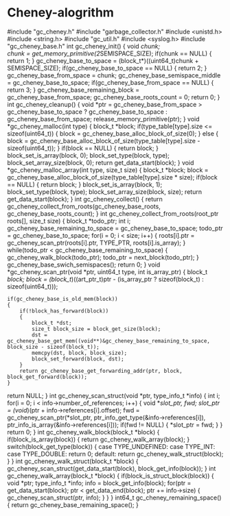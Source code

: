 # Cheney-alogrithm
#include "gc_cheney.h"
#include "garbage_collector.h"
#include <unistd.h>
#include <string.h>
#include "gc_util.h"
#include <syslog.h>
#include "gc_cheney_base.h"
int gc_cheney_init()
{
    void *chunk;   
   chunk = get_memory_primitive(2*SEMISPACE_SIZE);
    if(chunk == NULL)
    {
        return 1;
    }
    gc_cheney_base_to_space = (block_t*)((uint64_t)chunk + SEMISPACE_SIZE);
    if(gc_cheney_base_to_space == NULL)
    {
        return 2;
}
    gc_cheney_base_from_space = chunk;
    gc_cheney_base_semispace_middle = gc_cheney_base_to_space;
    if(gc_cheney_base_from_space == NULL)
    {
        return 3;
    }
    gc_cheney_base_remaining_block = gc_cheney_base_from_space;
    gc_cheney_base_roots_count = 0;
     return 0;
}
int gc_cheney_cleanup()
{
    void *ptr = gc_cheney_base_from_space > gc_cheney_base_to_space ? gc_cheney_base_to_space : gc_cheney_base_from_space;
    release_memory_primitive(ptr);
}
void *gc_cheney_malloc(int type)
{
    block_t *block;
   if(type_table[type].size <= sizeof(uint64_t))
    {
        block = gc_cheney_base_alloc_block_of_size(0);
    }
    else
    {
        block = gc_cheney_base_alloc_block_of_size(type_table[type].size - sizeof(uint64_t));
    }
     if(block == NULL)
    {
        return block;
    }
     block_set_is_array(block, 0);
    block_set_type(block, type);
    block_set_array_size(block, 0);
    return get_data_start(block);
}
void *gc_cheney_malloc_array(int type, size_t size)
{
    block_t *block;
     block = gc_cheney_base_alloc_block_of_size(type_table[type].size * size);
     if(block == NULL)
    {
        return block;
    }
     block_set_is_array(block, 1);
    block_set_type(block, type);
    block_set_array_size(block, size);
    return get_data_start(block);
}
int gc_cheney_collect()
{
   return gc_cheney_collect_from_roots(gc_cheney_base_roots, gc_cheney_base_roots_count);
}
int gc_cheney_collect_from_roots(root_ptr roots[], size_t size)
{
    block_t *todo_ptr;
    int i;
   gc_cheney_base_remaining_to_space = gc_cheney_base_to_space;
    todo_ptr = gc_cheney_base_to_space;
     for(i = 0; i < size; i++)
    {
      roots[i].ptr = gc_cheney_scan_ptr(roots[i].ptr, TYPE_PTR, roots[i].is_array);
    }                                                                   
      while(todo_ptr < gc_cheney_base_remaining_to_space)
    {
      gc_cheney_walk_block(todo_ptr);
      todo_ptr = next_block(todo_ptr);
    }
     gc_cheney_base_swich_semispaces();
    return 0;
}
void *gc_cheney_scan_ptr(void *ptr, uint64_t type, int is_array_ptr)
{
    block_t *block;
    block = (block_t*)((art_ptr_t)ptr - (is_array_ptr ? sizeof(block_t) : sizeof(uint64_t)));

    if(gc_cheney_base_is_old_mem(block))
    {
        if(!block_has_forward(block))
        {
            block_t *dst;
            size_t block_size = block_get_size(block);
            dst = gc_cheney_base_get_mem((void**)&gc_cheney_base_remaining_to_space, block_size - sizeof(block_t));
            memcpy(dst, block, block_size);
            block_set_forward(block, dst);
        }
        return gc_cheney_base_get_forwarding_addr(ptr, block, block_get_forward(block));
    }
  return NULL;
}
int gc_cheney_scan_struct(void *ptr, type_info_t *info)
{
int i;
    for(i = 0; i < info->number_of_references; i++)
    {
        void **slot_ptr, *fwd;
        slot_ptr = (void**)(ptr + info->references[i].offset);
         fwd = gc_cheney_scan_ptr(*slot_ptr, ptr_info_get_type(&info->references[i]), ptr_info_is_array(&info->references[i]));
         if(fwd != NULL)
        {
            *slot_ptr = fwd;
        }
    }
    return 0;
}
int gc_cheney_walk_block(block_t *block)
{
    if(block_is_array(block))
    {
        return gc_cheney_walk_array(block);
    }
    switch(block_get_type(block))
    {
        case TYPE_UNDEFINED:
        case TYPE_INT:
        case TYPE_DOUBLE:
            return 0;
        default:
            return gc_cheney_walk_struct(block);
    }
}
int gc_cheney_walk_struct(block_t *block)
{
    gc_cheney_scan_struct(get_data_start(block), block_get_info(block));
}
int gc_cheney_walk_array(block_t *block)
{
    if(block_is_struct_block(block))
    {
        void *ptr;
        type_info_t *info;
        info = block_get_info(block);
        for(ptr = get_data_start(block); ptr < get_data_end(block); ptr += info->size)
        {
            gc_cheney_scan_struct(ptr, info);
        }
    }
}
int64_t gc_cheney_remaining_space()
{
    return gc_cheney_base_remaining_space();
}
